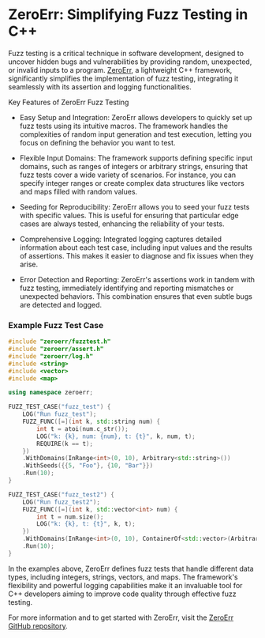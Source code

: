 ZeroErr: Simplifying Fuzz Testing in C++
===========================================

Fuzz testing is a critical technique in software development, designed to uncover hidden bugs and vulnerabilities by providing random, unexpected, or invalid inputs to a program. [ZeroErr](https://github.com/sunxfancy/zeroerr/blob/master/Readme.en.md), a lightweight C++ framework, significantly simplifies the implementation of fuzz testing, integrating it seamlessly with its assertion and logging functionalities.

Key Features of ZeroErr Fuzz Testing
* Easy Setup and Integration: ZeroErr allows developers to quickly set up fuzz tests using its intuitive macros. The framework handles the complexities of random input generation and test execution, letting you focus on defining the behavior you want to test.

* Flexible Input Domains: The framework supports defining specific input domains, such as ranges of integers or arbitrary strings, ensuring that fuzz tests cover a wide variety of scenarios. For instance, you can specify integer ranges or create complex data structures like vectors and maps filled with random values.

* Seeding for Reproducibility: ZeroErr allows you to seed your fuzz tests with specific values. This is useful for ensuring that particular edge cases are always tested, enhancing the reliability of your tests.

* Comprehensive Logging: Integrated logging captures detailed information about each test case, including input values and the results of assertions. This makes it easier to diagnose and fix issues when they arise.

* Error Detection and Reporting: ZeroErr's assertions work in tandem with fuzz testing, immediately identifying and reporting mismatches or unexpected behaviors. This combination ensures that even subtle bugs are detected and logged.

### Example Fuzz Test Case

```cpp
#include "zeroerr/fuzztest.h"
#include "zeroerr/assert.h"
#include "zeroerr/log.h"
#include <string>
#include <vector>
#include <map>

using namespace zeroerr;

FUZZ_TEST_CASE("fuzz_test") {
    LOG("Run fuzz_test");
    FUZZ_FUNC([=](int k, std::string num) {
        int t = atoi(num.c_str());
        LOG("k: {k}, num: {num}, t: {t}", k, num, t);
        REQUIRE(k == t);
    })
    .WithDomains(InRange<int>(0, 10), Arbitrary<std::string>())
    .WithSeeds({{5, "Foo"}, {10, "Bar"}})
    .Run(10);
}

FUZZ_TEST_CASE("fuzz_test2") {
    LOG("Run fuzz_test2");
    FUZZ_FUNC([=](int k, std::vector<int> num) {
        int t = num.size();
        LOG("k: {k}, t: {t}", k, t);
    })
    .WithDomains(InRange<int>(0, 10), ContainerOf<std::vector>(Arbitrary<int>()))
    .Run(10);
}
```

In the examples above, ZeroErr defines fuzz tests that handle different data types, including integers, strings, vectors, and maps. The framework's flexibility and powerful logging capabilities make it an invaluable tool for C++ developers aiming to improve code quality through effective fuzz testing.

For more information and to get started with ZeroErr, visit the [ZeroErr GitHub repository](https://github.com/sunxfancy/zeroerr/blob/master/Readme.en.md).








